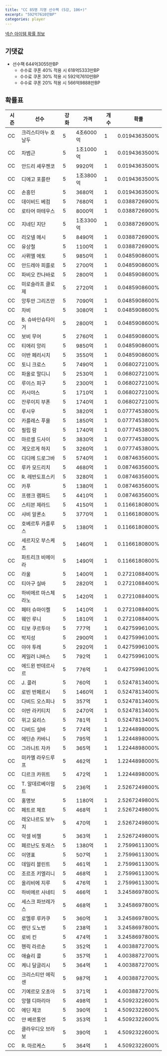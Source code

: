 ```yaml
---
title: "CC 85명 지명 선수팩 (5강, 106+)"
excerpt: "592억7610만BP"
categories: player
---
```

[넥슨 아이템 확률 정보](http://iteminfo.nexon.com/probability/fo4?sn=7348)

## 기댓값
- 선수팩 644억3055만BP
  - 수수료 쿠폰 40% 적용 시 618억5333만BP
  - 수수료 쿠폰 30% 적용 시 592억7610만BP
  - 수수료 쿠폰 20% 적용 시 566억9888만BP


## 확률표

|시즌|선수|강화|가격|개수|확률|
|---|---|---|---|---|---|
|CC|크리스티아누 호날두|5|4조6000억|1|0.0194363500%|
|CC|차범근|5|1조1000억|1|0.0194363500%|
|CC|안드리 셰우첸코|5|9920억|1|0.0194363500%|
|CC|디에고 포를란|5|1조3800억|1|0.0194363500%|
|CC|손흥민|5|3680억|1|0.0194363500%|
|CC|데이비드 베컴|5|7680억|1|0.0388726900%|
|CC|로타어 마테우스|5|8000억|1|0.0388726900%|
|CC|지네딘 지단|5|1조3300억|1|0.0388726900%|
|CC|리오넬 메시|5|8490억|1|0.0388726900%|
|CC|유상철|5|1100억|1|0.0388726900%|
|CC|사뮈엘 에토|5|9850억|1|0.0485908600%|
|CC|안드레아 피를로|5|2700억|1|0.0485908600%|
|CC|파비오 칸나바로|5|2800억|1|0.0485908600%|
|CC|미로슬라프 클로제|5|2720억|1|0.0485908600%|
|CC|앙투안 그리즈만|5|7090억|1|0.0485908600%|
|CC|차비|5|3080억|1|0.0485908600%|
|CC|B. 슈바인슈타이거|5|2800억|1|0.0485908600%|
|CC|보비 무어|5|2760억|1|0.0485908600%|
|CC|티에리 앙리|5|9850억|1|0.0485908600%|
|CC|이반 페리시치|5|3550억|1|0.0485908600%|
|CC|토니 크로스|5|7490억|1|0.0680272100%|
|CC|파올로 말디니|5|2530억|1|0.0680272100%|
|CC|루이스 피구|5|2300억|1|0.0680272100%|
|CC|카시야스|5|1710억|1|0.0680272100%|
|CC|잔루이지 부폰|5|1740억|1|0.0680272100%|
|CC|루시우|5|3820억|1|0.0777453800%|
|CC|카를레스 푸욜|5|1850억|1|0.0777453800%|
|CC|필립 람|5|1740억|1|0.0777453800%|
|CC|마르셀 드사이|5|3830억|1|0.0777453800%|
|CC|게오르게 하지|5|3260억|1|0.0777453800%|
|CC|디디에 드로그바|5|5740억|1|0.0874635600%|
|CC|루카 모드리치|5|4680억|1|0.0874635600%|
|CC|R. 레반도프스키|5|3280억|1|0.0874635600%|
|CC|카푸|5|1380억|1|0.0874635600%|
|CC|프랭크 램파드|5|4410억|1|0.0874635600%|
|CC|스티븐 제라드|5|4150억|1|0.1166180800%|
|CC|샤비 알론소|5|3770억|1|0.1166180800%|
|CC|호베르투 카를루스|5|1380억|1|0.1166180800%|
|CC|세르지오 부스케츠|5|1460억|1|0.1166180800%|
|CC|파트리크 비에이라|5|1490억|1|0.1166180800%|
|CC|라울|5|1400억|1|0.2721088400%|
|CC|티아구 실바|5|2820억|1|0.2721088400%|
|CC|하비에르 마스체라노|5|1420억|1|0.2721088400%|
|CC|페터 슈마이켈|5|1410억|1|0.2721088400%|
|CC|웨인 루니|5|1810억|1|0.2721088400%|
|CC|티보 쿠르투아|5|777억|1|0.4275996100%|
|CC|박지성|5|2900억|1|0.4275996100%|
|CC|야야 투레|5|2920억|1|0.4275996100%|
|CC|케일러 나바스|5|792억|1|0.4275996100%|
|CC|에드윈 반데르사르|5|776억|1|0.4275996100%|
|CC|J. 콜러|5|760억|1|0.5247813400%|
|CC|로빈 반페르시|5|1460억|1|0.5247813400%|
|CC|다비드 오스피나|5|357억|1|0.5247813400%|
|CC|이반 라키티치|5|2470억|1|0.5247813400%|
|CC|위고 요리스|5|781억|1|0.5247813400%|
|CC|다비드 실바|5|774억|1|1.2244898000%|
|CC|에딘손 카바니|5|795억|1|1.2244898000%|
|CC|그라니트 자카|5|365억|1|1.2244898000%|
|CC|미카엘 라우드루프|5|462억|1|1.2244898000%|
|CC|디르크 카위트|5|472억|1|1.2244898000%|
|CC|T. 알데르베이럴트|5|236억|1|2.5267249800%|
|CC|홍명보|5|1180억|1|2.5267249800%|
|CC|페트르 체흐|5|468억|1|2.5267249800%|
|CC|레오나르도 보누치|5|470억|1|2.5267249800%|
|CC|악셀 비첼|5|363억|1|2.5267249800%|
|CC|페르난도 토레스|5|1380억|1|2.7599611300%|
|CC|이영표|5|507억|1|2.7599611300%|
|CC|데일리 블린트|5|461억|1|2.7599611300%|
|CC|조르조 키엘리니|5|468억|1|2.7599611300%|
|CC|올리비에 지루|5|476억|1|2.7599611300%|
|CC|하비에르 사네티|5|466억|1|3.2458697800%|
|CC|세스크 파브레가스|5|468억|1|3.2458697800%|
|CC|로멜루 루카쿠|5|360억|1|3.2458697800%|
|CC|랜던 도노번|5|238억|1|3.2458697800%|
|CC|로비 킨|5|474억|1|3.2458697800%|
|CC|헨릭 라르손|5|352억|1|4.0038872700%|
|CC|애슐리 콜|5|357억|1|4.0038872700%|
|CC|케니 달글리시|5|364억|1|4.0038872700%|
|CC|크리스티안 에릭센|5|987억|1|4.0038872700%|
|CC|기예르모 오초아|5|371억|1|4.0038872700%|
|CC|앙헬 디마리아|5|498억|1|4.5092322600%|
|CC|에딘 제코|5|390억|1|4.5092322600%|
|CC|얀 베르통언|5|353억|1|4.5092322600%|
|CC|클라우디오 브라보|5|390억|1|4.5092322600%|
|CC|R. 마르케스|5|364억|1|4.5092322600%|
